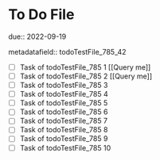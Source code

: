 # To Do File

due:: 2022-09-19

metadatafield:: todoTestFile_785_42

- [ ] Task of todoTestFile_785 1 [[Query me]]
- [ ] Task of todoTestFile_785 2 [[Query me]]
- [ ] Task of todoTestFile_785 3
- [ ] Task of todoTestFile_785 4
- [ ] Task of todoTestFile_785 5
- [ ] Task of todoTestFile_785 6
- [ ] Task of todoTestFile_785 7
- [ ] Task of todoTestFile_785 8
- [ ] Task of todoTestFile_785 9
- [ ] Task of todoTestFile_785 10